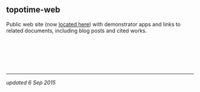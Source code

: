 ## topotime-web
Public web site (now [located here](http://dh.stanford.edu/topotime)) with demonstrator apps and links to related documents, including blog posts and cited works.

&nbsp;

&nbsp;

&nbsp;	

* * *

_updated 6 Sep 2015_